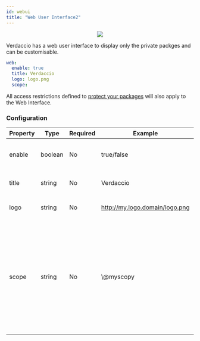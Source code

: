 ```yaml
---
id: webui
title: "Web User Interface2"
---
```


<p align="center"><img src="https://github.com/verdaccio/verdaccio/blob/master/assets/gif/verdaccio_big_30.gif?raw=true"></p>

Verdaccio has a web user interface to display only the private packges and can be customisable.

```yaml
web:
  enable: true
  title: Verdaccio
  logo: logo.png
  scope:
```

All access restrictions defined to [protect your packages](protect-your-dependencies.md) will also apply to the Web Interface.

### Configuration

Property | Type | Required | Example | Support | Description
--- | --- | --- | --- | --- | ---
enable | boolean | No | true/false | all | allow to display the web interface
title | string | No | Verdaccio | all | HTML head title description
logo | string | No | http://my.logo.domain/logo.png | all | a URI where logo is located
scope | string | No | \\@myscopy | all | If you're using this registry for a specific module scope, specify that scope to set it in the webui instructions header (note: escape @ with \\@)
